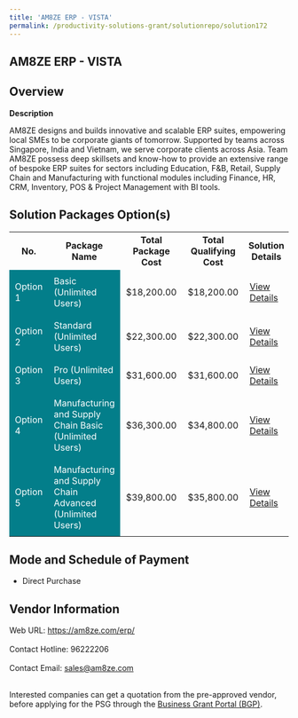 ```yaml
---
title: 'AM8ZE ERP - VISTA'
permalink: /productivity-solutions-grant/solutionrepo/solution172
---
```


## AM8ZE ERP - VISTA

## Overview

**Description**

AM8ZE designs and builds innovative and scalable ERP suites, empowering local SMEs to be corporate giants of tomorrow. Supported by teams across Singapore, India and Vietnam, we serve corporate clients across Asia. Team AM8ZE possess deep skillsets and know-how to provide an extensive range of bespoke ERP suites for sectors including Education, F&B, Retail, Supply Chain and Manufacturing with functional modules including Finance, HR, CRM, Inventory, POS & Project Management with BI tools.

## Solution Packages Option(s)

<table>
<tr>
<th><b>No.</b></th>
<th><b>Package Name</b></th>
<th><b>Total Package Cost</b></th>
<th><b>Total Qualifying Cost</b></th>
<th><b>Solution Details</b></th>
</tr>
<tr>
<td style='padding: 10px; background-color: #037E8A; color: #FFFFFF;'>Option 1</td>
<td style='padding: 10px; background-color: #037E8A; color: #FFFFFF;'>Basic (Unlimited Users)</td>
<td style='padding: 10px;'>$18,200.00</td>
<td style='padding: 10px;'>$18,200.00</td>
<td style='padding: 10px;'><a href='/images/psg/Desensitised_Am8ze_Annex3_CRwef_09Feb23_Part_1.pdf' target='_blank'>View Details</a></td>
</tr>
<tr>
<td style='padding: 10px; background-color: #037E8A; color: #FFFFFF;'>Option 2</td>
<td style='padding: 10px; background-color: #037E8A; color: #FFFFFF;'>Standard (Unlimited Users)</td>
<td style='padding: 10px;'>$22,300.00</td>
<td style='padding: 10px;'>$22,300.00</td>
<td style='padding: 10px;'><a href='/images/psg/Desensitised_Am8ze_Annex3_CRwef_09Feb23_Part_2.pdf' target='_blank'>View Details</a></td>
</tr>
<tr>
<td style='padding: 10px; background-color: #037E8A; color: #FFFFFF;'>Option 3</td>
<td style='padding: 10px; background-color: #037E8A; color: #FFFFFF;'>Pro (Unlimited Users)</td>
<td style='padding: 10px;'>$31,600.00</td>
<td style='padding: 10px;'>$31,600.00</td>
<td style='padding: 10px;'><a href='/images/psg/Desensitised_Am8ze_Annex3_CRwef_09Feb23_Part_3.pdf' target='_blank'>View Details</a></td>
</tr>
<tr>
<td style='padding: 10px; background-color: #037E8A; color: #FFFFFF;'>Option 4</td>
<td style='padding: 10px; background-color: #037E8A; color: #FFFFFF;'>Manufacturing and Supply Chain Basic (Unlimited Users)</td>
<td style='padding: 10px;'>$36,300.00</td>
<td style='padding: 10px;'>$34,800.00</td>
<td style='padding: 10px;'><a href='/images/psg/Desensitised_Am8ze_Annex3_CRwef_09Feb23_Part_4.pdf' target='_blank'>View Details</a></td>
</tr>
<tr>
<td style='padding: 10px; background-color: #037E8A; color: #FFFFFF;'>Option 5</td>
<td style='padding: 10px; background-color: #037E8A; color: #FFFFFF;'>Manufacturing and Supply Chain Advanced (Unlimited Users)</td>
<td style='padding: 10px;'>$39,800.00</td>
<td style='padding: 10px;'>$35,800.00</td>
<td style='padding: 10px;'><a href='/images/psg/Desensitised_Am8ze_Annex3_CRwef_09Feb23_Part_5.pdf' target='_blank'>View Details</a></td>
</tr>
</table>

## Mode and Schedule of Payment

 - Direct Purchase

## Vendor Information

 Web URL: https://am8ze.com/erp/ <br><br>Contact Hotline: 96222206 <br><br>Contact Email: sales@am8ze.com <br><br>

Interested companies can get a quotation from the pre-approved vendor, before applying for the PSG through the <a href='https://www.businessgrants.gov.sg/' target='_blank' rel='noopener'>Business Grant Portal (BGP)</a>.

<script src="/jquery/resize-tables.js"></script>
